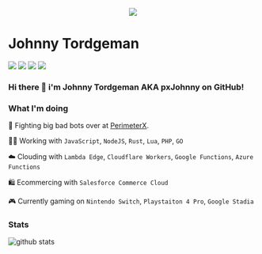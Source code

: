 <p align="center">
  <img src="https://media.giphy.com/media/xULW8DIleKy1iKLZrq/giphy.gif">
</p>

# Johnny Tordgeman 

[![](https://img.shields.io/badge/LinkedIn-jtordgeman-blue)](https://www.linkedin.com/in/jtordgeman/)
[![](https://img.shields.io/badge/Twitter-%40FullStackJ-red)](https://twitter.com/FullStackJ)
[![](https://img.shields.io/badge/dev.to-pxjohnny-orange)](https://dev.to/pxjohnny)
[![](https://img.shields.io/badge/Medium-%40fsjohnny-brightgreen)](https://medium.com/@fsjohnny)

### Hi there 👋 i'm Johnny Tordgeman AKA pxJohnny on GitHub!

### What I'm doing

🤖 Fighting big bad bots over at [PerimeterX](https://www.perimeterx.com). <p/>
👨‍💻 Working with `JavaScript`, `NodeJS`, `Rust`, `Lua`, `PHP`, `GO`<p/>
☁️ Clouding with `Lambda Edge`, `Cloudflare Workers`, `Google Functions`, `Azure Functions`<p/>
🛍️ Ecommercing with `Salesforce Commerce Cloud`<p/>
🎮 Currently gaming on `Nintendo Switch`, `Playstaiton 4 Pro`, `Google Stadia`

### Stats

![github stats](https://github-readme-stats.vercel.app/api?username=pxjohnny&show_icons=true)


<!--
**pxjohnny/pxjohnny** is a ✨ _special_ ✨ repository because its `README.md` (this file) appears on your GitHub profile.

Here are some ideas to get you started:

- 🔭 I’m currently working on ...
- 🌱 I’m currently learning ...
- 👯 I’m looking to collaborate on ...
- 🤔 I’m looking for help with ...
- 💬 Ask me about ...
- 📫 How to reach me: ...
- 😄 Pronouns: ...
- ⚡ Fun fact: ...
-->
